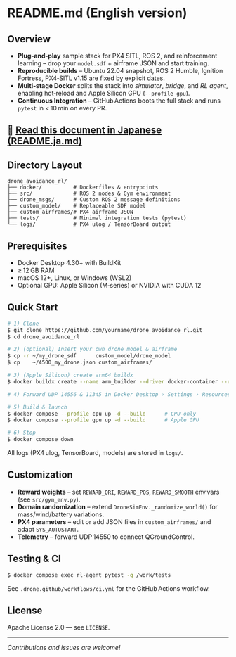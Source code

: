 # README.md (English version)

## Overview

* **Plug‑and‑play** sample stack for PX4 SITL, ROS 2, and reinforcement learning – drop your `model.sdf` + airframe JSON and start training.
* **Reproducible builds** – Ubuntu 22.04 snapshot, ROS 2 Humble, Ignition Fortress, PX4‑SITL v1.15 are fixed by explicit dates.
* **Multi‑stage Docker** splits the stack into *simulator*, *bridge*, and *RL agent*, enabling hot‑reload and Apple Silicon GPU (`--profile gpu`).
* **Continuous Integration** – GitHub Actions boots the full stack and runs `pytest` in < 10 min on every PR.

## 📘 [Read this document in Japanese (README.ja.md)](README.ja.md)

## Directory Layout

```
drone_avoidance_rl/
├── docker/          # Dockerfiles & entrypoints
├── src/             # ROS 2 nodes & Gym environment
├── drone_msgs/      # Custom ROS 2 message definitions
├── custom_model/    # Replaceable SDF model
├── custom_airframes/# PX4 airframe JSON
├── tests/           # Minimal integration tests (pytest)
└── logs/            # PX4 ulog / TensorBoard output
```

## Prerequisites

* Docker Desktop 4.30+ with BuildKit
* ≥ 12 GB RAM
* macOS 12+, Linux, or Windows (WSL2)
* Optional GPU: Apple Silicon (M‑series) or NVIDIA with CUDA 12

## Quick Start

```bash
# 1) Clone
$ git clone https://github.com/yourname/drone_avoidance_rl.git
$ cd drone_avoidance_rl

# 2) (optional) Insert your own drone model & airframe
$ cp -r ~/my_drone_sdf      custom_model/drone_model
$ cp    ~/4500_my_drone.json custom_airframes/

# 3) (Apple Silicon) create arm64 buildx
$ docker buildx create --name arm_builder --driver docker-container --use || true

# 4) Forward UDP 14556 & 11345 in Docker Desktop › Settings › Resources › Networking

# 5) Build & launch
$ docker compose --profile cpu up -d --build      # CPU‑only
$ docker compose --profile gpu up -d --build      # Apple GPU

# 6) Stop
$ docker compose down
```

All logs (PX4 ulog, TensorBoard, models) are stored in `logs/`.

## Customization

* **Reward weights** – set `REWARD_ORI`, `REWARD_POS`, `REWARD_SMOOTH` env vars (see `src/gym_env.py`).
* **Domain randomization** – extend `DroneSimEnv._randomize_world()` for mass/wind/battery variations.
* **PX4 parameters** – edit or add JSON files in `custom_airframes/` and adapt `SYS_AUTOSTART`.
* **Telemetry** – forward UDP 14550 to connect QGroundControl.

## Testing & CI

```bash
$ docker compose exec rl-agent pytest -q /work/tests
```

See `.drone.github/workflows/ci.yml` for the GitHub Actions workflow.

## License

Apache License 2.0 — see `LICENSE`.

---

*Contributions and issues are welcome!*
